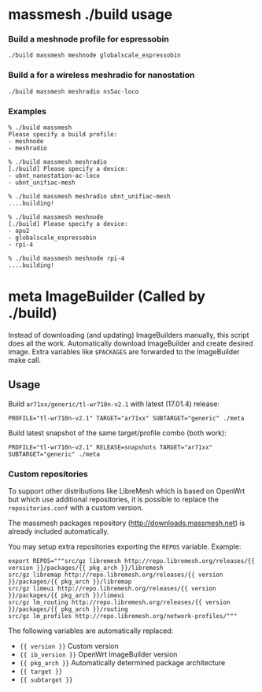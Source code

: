 # massmesh ./build usage

### Build a meshnode profile for espressobin
`./build massmesh meshnode globalscale_espressobin`

### Build a for a wireless meshradio for nanostation 
`./build massmesh meshradio ns5ac-loco`

### Examples
```
% ./build massmesh
Please specify a build profile:
- meshnode
- meshradio

% ./build massmesh meshradio
[./build] Please specify a device:
- ubnt_nanostation-ac-loco
- ubnt_unifiac-mesh

% ./build massmesh meshradio ubnt_unifiac-mesh
....building!

% ./build massmesh meshnode
[./build] Please specify a device:
- apu2
- globalscale_espressobin
- rpi-4

% ./build massmesh meshnode rpi-4
....building!

```

# meta ImageBuilder (Called by ./build)

Instead of downloading (and updating) ImageBuilders manually, this script does
all the work. Automatically download ImageBuilder and create desired image.
Extra variables like `$PACKAGES` are forwarded to the ImageBuilder make call.

## Usage

Build `ar71xx/generic/tl-wr710n-v2.1` with latest (17.01.4) release:

    PROFILE="tl-wr710n-v2.1" TARGET="ar71xx" SUBTARGET="generic" ./meta

Build latest snapshot of the same target/profile combo (both work):

    PROFILE="tl-wr710n-v2.1" RELEASE=snapshots TARGET="ar71xx" SUBTARGET="generic" ./meta

### Custom repositories

To support other distributions like LibreMesh which is based on OpenWrt but
which use additional repositories, it is possible to replace the
`repositories.conf` with a custom version.

The massmesh packages repository (http://downloads.massmesh.net) is already
included automatically.

You may setup extra repositories exporting the `REPOS` variable. Example:

    export REPOS="""src/gz libremesh http://repo.libremesh.org/releases/{{ version }}/packages/{{ pkg_arch }}/libremesh
    src/gz libremap http://repo.libremesh.org/releases/{{ version }}/packages/{{ pkg_arch }}/libremap
    src/gz limeui http://repo.libremesh.org/releases/{{ version }}/packages/{{ pkg_arch }}/limeui
    src/gz lm_routing http://repo.libremesh.org/releases/{{ version }}/packages/{{ pkg_arch }}/routing
    src/gz lm_profiles http://repo.libremesh.org/network-profiles/"""

The following variables are automatically replaced:

* `{{ version }}` Custom version
* `{{ ib_version }}` OpenWrt ImageBuilder version
* `{{ pkg_arch }}` Automatically determined package architecture
* `{{ target }}`
* `{{ subtarget }}`
